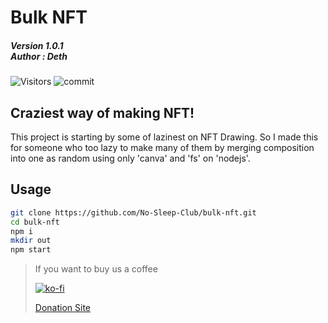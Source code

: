 # Bulk NFT
##### Version 1.0.1 <br /> Author : Deth

![Visitors](https://api.visitorbadge.io/api/visitors?path=https%3A%2F%2Fgithub.com%2FNo-Sleep-Club%2Fbulk-nft&countColor=%23263759)
![commit](https://img.shields.io/github/last-commit/KIZUNEParty/bulk-nft?style=for-the-badge) 

## Craziest way of making NFT!

This project is starting by some of lazinest on NFT Drawing. So I made this for someone who too lazy to make many of them by merging composition into one as random using only 'canva' and 'fs' on 'nodejs'.


## Usage

```bash
git clone https://github.com/No-Sleep-Club/bulk-nft.git
cd bulk-nft
npm i 
mkdir out
npm start
```



> If you want to buy us a coffee
>
> [![ko-fi](https://ko-fi.com/img/githubbutton_sm.svg)](https://ko-fi.com/B0B71V63A)
>
> [Donation Site](https://detzz-d.carrd.co/)
